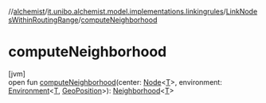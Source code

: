//[alchemist](../../../index.md)/[it.unibo.alchemist.model.implementations.linkingrules](../index.md)/[LinkNodesWithinRoutingRange](index.md)/[computeNeighborhood](compute-neighborhood.md)

# computeNeighborhood

[jvm]\
open fun [computeNeighborhood](compute-neighborhood.md)(center: [Node](../../it.unibo.alchemist.model.interfaces/-node/index.md)<[T](https://docs.oracle.com/javase/8/docs/api/java/lang/Iterable.html)>, environment: [Environment](../../it.unibo.alchemist.model.interfaces/-environment/index.md)<[T](https://docs.oracle.com/javase/8/docs/api/java/lang/Iterable.html), [GeoPosition](../../it.unibo.alchemist.model.interfaces/-geo-position/index.md)>): [Neighborhood](../../it.unibo.alchemist.model.interfaces/-neighborhood/index.md)<[T](https://docs.oracle.com/javase/8/docs/api/java/lang/Iterable.html)>
